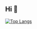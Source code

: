 ## Hi 👋

[![Top Langs](https://github-readme-stats.vercel.app/api/top-langs/?username=potato232&layout=compact&theme=dark&hide=c%23,html,cmake,css&langs_count=15)](https://github.com/anuraghazra/github-readme-stats)

